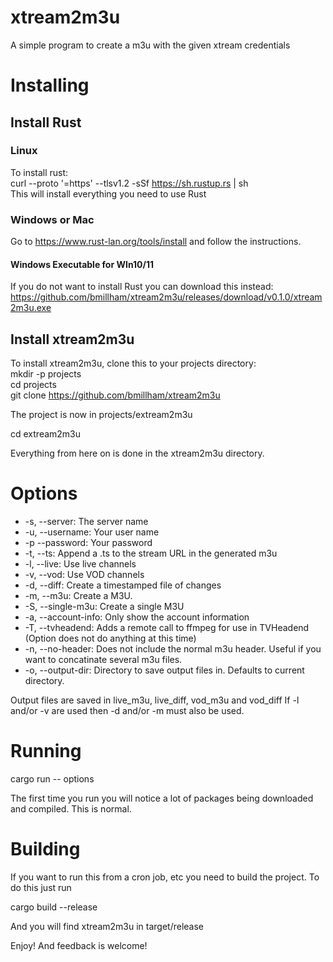 # xtream2m3u
A simple program to create a m3u with the given xtream credentials

# Installing

## Install Rust

### Linux
To install rust:\
curl --proto '=https' --tlsv1.2 -sSf https://sh.rustup.rs | sh\
This will install everything you need to use Rust

### Windows or Mac

Go to https://www.rust-lan.org/tools/install and follow the instructions.

#### Windows Executable for WIn10/11

If you do not want to install Rust you can download this instead:\
https://github.com/bmillham/xtream2m3u/releases/download/v0.1.0/xtream2m3u.exe

## Install xtream2m3u

To install xtream2m3u, clone this to your projects directory:\
mkdir -p projects\
cd projects\
git clone https://github.com/bmillham/xtream2m3u

The project is now in projects/extream2m3u

cd extream2m3u

Everything from here on is done in the xtream2m3u directory.

# Options
+ -s, --server: The server name
+ -u, --username: Your user name
+ -p --password: Your password
+ -t, --ts: Append a .ts to the stream URL in the generated m3u
+ -l, --live: Use live channels
+ -v, --vod: Use VOD channels
+ -d, --diff: Create a timestamped file of changes
+ -m, --m3u: Create a M3U.
+ -S, --single-m3u: Create a single M3U
+ -a, --account-info: Only show the account information
+ -T, --tvheadend: Adds a remote call to ffmpeg for use in TVHeadend (Option does not do anything at this time)
+ -n, --no-header: Does not include the normal m3u header. Useful if you want to concatinate several m3u files.
+ -o, --output-dir: Directory to save output files in. Defaults to current directory.

Output files are saved in live\_m3u, live\_diff, vod\_m3u and vod\_diff
If -l and/or -v are used then -d and/or -m must also be used.

# Running

cargo run -- options

The first time you run you will notice a lot of packages being downloaded and compiled.
This is normal.

# Building
If you want to run this from a cron job, etc you need to build the project. To do this just run

cargo build --release

And you will find xtream2m3u in target/release

Enjoy! And feedback is welcome!
